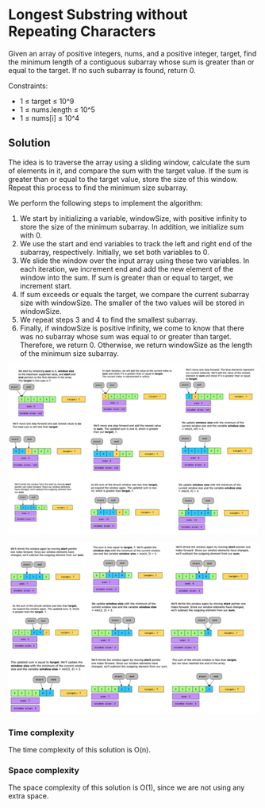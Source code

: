 # Longest Substring without Repeating Characters

Given an array of positive integers, nums, and a positive integer, target, find the minimum length of a contiguous subarray whose sum is greater than or equal to the target. If no such subarray is found, return 0.

Constraints:

- 1 ≤ target ≤ 10^9
- 1 ≤ nums.length ≤ 10^5
- 1 ≤ nums[i] ≤ 10^4

## Solution

The idea is to traverse the array using a sliding window, calculate the sum of elements in it, and compare the sum with the target value. If the sum is greater than or equal to the target value, store the size of this window. Repeat this process to find the minimum size subarray.

We perform the following steps to implement the algorithm:

1. We start by initializing a variable, windowSize, with positive infinity to store the size of the minimum subarray. In addition, we initialize sum with 0.
2. We use the start and end variables to track the left and right end of the subarray, respectively. Initially, we set both variables to 0.
3. We slide the window over the input array using these two variables. In each iteration, we increment end and add the new element of the window into the sum. If sum is greater than or equal to target, we increment start.
4. If sum exceeds or equals the target, we compare the current subarray size with windowSize. The smaller of the two values will be stored in windowSize.
5. We repeat steps 3 and 4 to find the smallest subarray.
6. Finally, if windowSize is positive infinity, we come to know that there was no subarray whose sum was equal to or greater than target. Therefore, we return 0. Otherwise, we return windowSize as the length of the minimum size subarray.


![](../../../../../../img/11.03.26.png)

![](../../../../../../img/11.07.50.png)

### Time complexity

The time complexity of this solution is O(n).

### Space complexity

The space complexity of this solution is O(1), since we are not using any extra space.